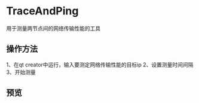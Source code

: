 # TraceAndPing
用于测量两节点间的网络传输性能的工具
## 操作方法
1、在qt creator中运行，输入要测定网络传输性能的目标ip
2、设置测量时间间隔
3、开始测量

## 预览

